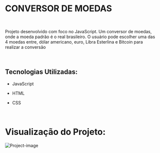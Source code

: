 <h1> CONVERSOR DE MOEDAS </h1>
<br>
<p>Projeto desenvolvido com foco no JavaScript. Um conversor de moedas, onde a moeda padrão é o real brasileiro. O usuário pode escolher uma das 4 moedas entre, dólar americano, euro, Libra Esterlina e Bitcoin para realizar a conversão</p>
<br>
<h2>Tecnologias Utilizadas:</h2>

- JavaScript

- HTML
  
- CSS
  
<br>
<h1>Visualização do Projeto:</h1>
<img src="img/Desktop.png" alt="Project-image">
